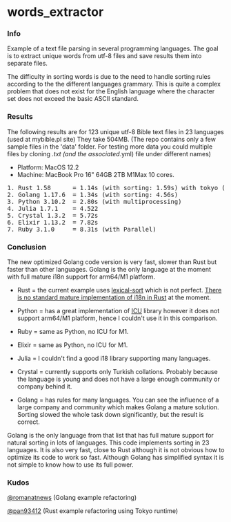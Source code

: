 # words_extractor

### Info

Example of a text file parsing in several programming languages. The goal is to extract unique words from utf-8 files and save results them into separate files.

The difficulty in sorting words is due to the need to handle sorting rules according to the the different languages grammary. This is quite a complex problem that does not exist for the English language where the character set does not exceed the basic ASCII standard.

### Results

The following results are for 123 unique utf-8 Bible text files in 23 languages (used at mybible.pl site) They take 504MB. (The repo contains only a few sample files in the 'data' folder. For testing more data you could multiple files by cloning *.txt (and the associated*.yml) file under different names)

* Platform: MacOS 12.2
* Machine: MacBook Pro 16" 64GB 2TB M1Max 10 cores.

<pre>
1. Rust 1.58      = 1.14s (with sorting: 1.59s) with tokyo (previous: 1.34s, with sorting: 1.79)
2. Golang 1.17.6  = 1.34s (with sorting: 4.56s)
3. Python 3.10.2  = 2.80s (with multiprocessing)
4. Julia 1.7.1    = 4.522
5. Crystal 1.3.2  = 5.72s
6. Elixir 1.13.2  = 7.82s
7. Ruby 3.1.0     = 8.31s (with Parallel)
</pre>

### Conclusion

The new optimized Golang code version is very fast, slower than Rust but faster than other languages. Golang is the only language at the moment with full mature i18n support for arm64/M1 platform.

* Rust = the current example uses [lexical-sort](https://lib.rs/crates/lexical-sort) which is not perfect. [There is no standard mature implementation of i18n in Rust](https://www.arewewebyet.org/topics/i18n/) at the moment.

* Python = has a great implementation of [ICU](https://icu.unicode.org/related) library however it does not support arm64/M1 platform, hence I couldn't use it in this comparison.

* Ruby = same as Python, no ICU for M1.

* Elixir = same as Python, no ICU for M1.

* Julia = I couldn't find a good i18 library supporting many languages.

* Crystal = currently supports only Turkish collations. Probably because the language is young and does not have a large enough community or company behind it.

* Golang = has rules for many languages. You can see the influence of a large company and community which makes Golang a mature solution. Sorting slowed the whole task down significantly, but the result is correct.

Golang is the only language from that list that has full mature support for natural sorting in lots of languages. This code implements sorting in 23 languages. It is also very fast, close to Rust although it is not obvious how to optimize its code to work so fast.  Although Golang has simplified syntax it is not simple to know how to use its full power.

### Kudos

[@romanatnews](https://github.com/romanatnews) (Golang example refactoring)

[@pan93412](https://github.com/pan93412) (Rust example refactoring using Tokyo runtime)
